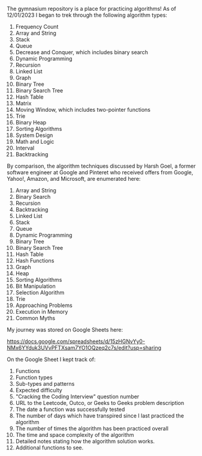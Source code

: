 The gymnasium repository is a place for practicing algorithms!
As of 12/01/2023 I began to trek through the following algorithm types: 
1. Frequency Count
2. Array and String
3. Stack
4. Queue
5. Decrease and Conquer, which includes binary search
6. Dynamic Programming
7. Recursion
8. Linked List
9. Graph
10. Binary Tree
11. Binary Search Tree
12. Hash Table
13. Matrix
14. Moving Window, which includes two-pointer functions
15. Trie
16. Binary Heap
17. Sorting Algorithms
18. System Design
19. Math and Logic
20. Interval
21. Backtracking

By comparison, the algorithm techniques discussed by Harsh Goel, a former software engineer at Google and Pinteret who received offers from Google, Yahoo!, Amazon, and Microsoft, are enumerated here:

1. Array and String
2. Binary Search
3. Recursion
4. Backtracking
5. Linked List
6. Stack 
7. Queue
8. Dynamic Programming
9. Binary Tree
10. Binary Search Tree
11. Hash Table
12. Hash Functions
13. Graph
14. Heap
15. Sorting Algorithms
16. Bit Manipulation
17. Selection Algorithm
18. Trie 
19. Approaching Problems
20. Execution in Memory
21. Common Myths

My journey was stored on Google Sheets here: 

https://docs.google.com/spreadsheets/d/15zHGNvYy0-NMx6YYduk3UVvPFTXsam7YO1OQzeq2c7s/edit?usp=sharing

On the Google Sheet I kept track of:

1. Functions
2. Function types
3. Sub-types and patterns 
4. Expected difficulty
5. "Cracking the Coding Interview" question number
6. URL to the Leetcode, Outco, or Geeks to Geeks problem description
7. The date a function was successfully tested
8. The number of days which have transpired since I last practiced the algorithm
9. The number of times the algorithm has been practiced overall
10. The time and space complexity of the algorithm
11. Detailed notes stating how the algorithm solution works. 
12. Additional functions to see. 
